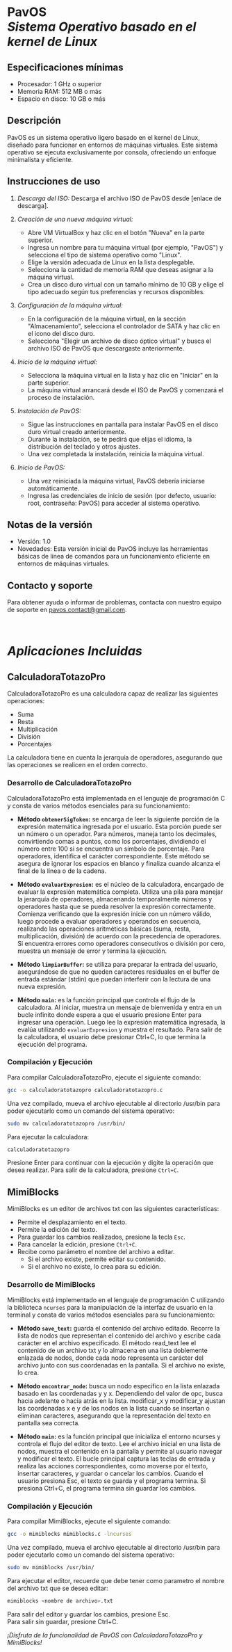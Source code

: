 # PavOS <br>*Sistema Operativo basado en el kernel de Linux*

## Especificaciones mínimas
- Procesador: 1 GHz o superior
- Memoria RAM: 512 MB o más
- Espacio en disco: 10 GB o más 

## Descripción
PavOS es un sistema operativo ligero basado en el kernel de Linux, diseñado para funcionar en entornos de máquinas virtuales. Este sistema operativo se ejecuta exclusivamente por consola, ofreciendo un enfoque minimalista y eficiente.

## Instrucciones de uso
1. *Descarga del ISO:* Descarga el archivo ISO de PavOS desde [enlace de descarga].

2. *Creación de una nueva máquina virtual:*
   - Abre VM VirtualBox y haz clic en el botón "Nueva" en la parte superior.
   - Ingresa un nombre para tu máquina virtual (por ejemplo, "PavOS") y selecciona el tipo de sistema operativo como "Linux".
   - Elige la versión adecuada de Linux en la lista desplegable.
   - Selecciona la cantidad de memoria RAM que deseas asignar a la máquina virtual.
   - Crea un disco duro virtual con un tamaño mínimo de 10 GB y elige el tipo adecuado según tus preferencias y recursos disponibles.

3. *Configuración de la máquina virtual:*
   - En la configuración de la máquina virtual, en la sección "Almacenamiento", selecciona el controlador de SATA y haz clic en el icono del disco duro.
   - Selecciona "Elegir un archivo de disco óptico virtual" y busca el archivo ISO de PavOS que descargaste anteriormente.

4. *Inicio de la máquina virtual:*
   - Selecciona la máquina virtual en la lista y haz clic en "Iniciar" en la parte superior.
   - La máquina virtual arrancará desde el ISO de PavOS y comenzará el proceso de instalación.

5. *Instalación de PavOS:*
   - Sigue las instrucciones en pantalla para instalar PavOS en el disco duro virtual creado anteriormente.
   - Durante la instalación, se te pedirá que elijas el idioma, la distribución del teclado y otros ajustes.
   - Una vez completada la instalación, reinicia la máquina virtual.

6. *Inicio de PavOS:*
   - Una vez reiniciada la máquina virtual, PavOS debería iniciarse automáticamente.
   - Ingresa las credenciales de inicio de sesión (por defecto, usuario: root, contraseña: PavOS) para acceder al sistema operativo.

## Notas de la versión
- Versión: 1.0
- Novedades: Esta versión inicial de PavOS incluye las herramientas básicas de línea de comandos para un funcionamiento eficiente en entornos de máquinas virtuales.

## Contacto y soporte
Para obtener ayuda o informar de problemas, contacta con nuestro equipo de soporte en pavos.contact@gmail.com.

<br>

# *Aplicaciones Incluidas*

## CalculadoraTotazoPro
CalculadoraTotazoPro es una calculadora capaz de realizar las siguientes operaciones:

- Suma
- Resta
- Multiplicación
- División
- Porcentajes

La calculadora tiene en cuenta la jerarquía de operadores, asegurando que las operaciones se realicen en el orden correcto.

### Desarrollo de CalculadoraTotazoPro
CalculadoraTotazoPro está implementada en el lenguaje de programación C y consta de varios métodos esenciales para su funcionamiento: 

- **Método `obtenerSigToken`:** se encarga de leer la siguiente porción de la expresión matemática ingresada por el usuario. Esta porción puede ser un número o un operador. Para números, maneja tanto los decimales, convirtiendo comas a puntos, como los porcentajes, dividiendo el número entre 100 si se encuentra un símbolo de porcentaje. Para operadores, identifica el carácter correspondiente. Este método se asegura de ignorar los espacios en blanco y finaliza cuando alcanza el final de la línea o de la cadena.

- **Método `evaluarExpresion`:** es el núcleo de la calculadora, encargado de evaluar la expresión matemática completa. Utiliza una pila para manejar la jerarquía de operadores, almacenando temporalmente números y operadores hasta que se pueda resolver la expresión correctamente. Comienza verificando que la expresión inicie con un número válido, luego procede a evaluar operadores y operandos en secuencia, realizando las operaciones aritméticas básicas (suma, resta, multiplicación, división) de acuerdo con la precedencia de operadores. Si encuentra errores como operadores consecutivos o división por cero, muestra un mensaje de error y termina la ejecución.

- **Método `limpiarBuffer`:** se utiliza para preparar la entrada del usuario, asegurándose de que no queden caracteres residuales en el buffer de entrada estándar (stdin) que puedan interferir con la lectura de una nueva expresión.

- **Método `main`:** es la función principal que controla el flujo de la calculadora. Al iniciar, muestra un mensaje de bienvenida y entra en un bucle infinito donde espera a que el usuario presione Enter para ingresar una operación. Luego lee la expresión matemática ingresada, la evalúa utilizando `evaluarExpresion` y muestra el resultado. Para salir de la calculadora, el usuario debe presionar Ctrl+C, lo que termina la ejecución del programa.

### Compilación y Ejecución

Para compilar CalculadoraTotazoPro, ejecute el siguiente comando:

```bash
gcc -o calculadoratotazopro calculadoratotazopro.c
```

Una vez compilado, mueva el archivo ejecutable al directorio /usr/bin para poder ejecutarlo como un comando del sistema operativo:

```bash
sudo mv calculadoratotazopro /usr/bin/
```

Para ejecutar la calculadora:

```bash
calculadoratotazopro
```

Presione Enter para continuar con la ejecución y digite la operación que desea realizar.
Para salir de la calculadora, presione `Ctrl+C`.


## MimiBlocks
MimiBlocks es un editor de archivos txt con las siguientes características:

- Permite el desplazamiento en el texto.
- Permite la edición del texto.
- Para guardar los cambios realizados, presione la tecla `Esc`.
- Para cancelar la edición, presione `Ctrl+C`.
- Recibe como parámetro el nombre del archivo a editar.
  - Si el archivo existe, permite editar su contenido.
  - Si el archivo no existe, lo crea para su edición.

### Desarrollo de MimiBlocks
MimiBlocks está implementado en el lenguaje de programación C utilizando la biblioteca `ncurses` para la manipulación de la interfaz de usuario en la terminal y consta de varios métodos esenciales para su funcionamiento:  

- **Método `save_text`:** guarda el contenido del archivo editado. Recorre la lista de nodos que representan el contenido del archivo y escribe cada carácter en el archivo especificado. El método read_text lee el contenido de un archivo txt y lo almacena en una lista doblemente enlazada de nodos, donde cada nodo representa un carácter del archivo junto con sus coordenadas en la pantalla. Si el archivo no existe, lo crea.

- **Método `encontrar_node`:** busca un nodo específico en la lista enlazada basado en las coordenadas y y x. Dependiendo del valor de opc, busca hacia adelante o hacia atrás en la lista. modificar_x y modificar_y ajustan las coordenadas x e y de los nodos en la lista cuando se insertan o eliminan caracteres, asegurando que la representación del texto en pantalla sea correcta.

- **Método `main`:** es la función principal que inicializa el entorno ncurses y controla el flujo del editor de texto. Lee el archivo inicial en una lista de nodos, muestra el contenido en la pantalla y permite al usuario navegar y modificar el texto. El bucle principal captura las teclas de entrada y realiza las acciones correspondientes, como moverse por el texto, insertar caracteres, y guardar o cancelar los cambios. Cuando el usuario presiona Esc, el texto se guarda y el programa termina. Si presiona Ctrl+C, el programa termina sin guardar los cambios.

### Compilación y Ejecución
Para compilar MimiBlocks, ejecute el siguiente comando:

```bash
gcc -o mimiblocks mimiblocks.c -lncurses
```

Una vez compilado, mueva el archivo ejecutable al directorio /usr/bin para poder ejecutarlo como un comando del sistema operativo:

```bash
sudo mv mimiblocks /usr/bin/
```

Para ejecutar el editor, recuerde que debe tener como parametro el nombre del archivo txt que se desea editar:

```bash
mimiblocks <nombre de archivo>.txt
```

Para salir del editor y guardar los cambios, presione Esc. <br>
Para salir sin guardar, presione Ctrl+C.

*¡Disfruta de la funcionalidad de PavOS con CalculadoraTotazoPro y MimiBlocks!*
